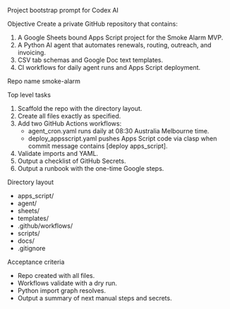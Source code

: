 Project bootstrap prompt for Codex AI

Objective
Create a private GitHub repository that contains:
1) A Google Sheets bound Apps Script project for the Smoke Alarm MVP.
2) A Python AI agent that automates renewals, routing, outreach, and invoicing.
3) CSV tab schemas and Google Doc text templates.
4) CI workflows for daily agent runs and Apps Script deployment.

Repo name
smoke-alarm

Top level tasks
1) Scaffold the repo with the directory layout.
2) Create all files exactly as specified.
3) Add two GitHub Actions workflows:
   - agent_cron.yaml runs daily at 08:30 Australia Melbourne time.
   - deploy_appsscript.yaml pushes Apps Script code via clasp when commit message contains [deploy apps_script].
4) Validate imports and YAML.
5) Output a checklist of GitHub Secrets.
6) Output a runbook with the one-time Google steps.

Directory layout
- apps_script/
- agent/
- sheets/
- templates/
- .github/workflows/
- scripts/
- docs/
- .gitignore

Acceptance criteria
- Repo created with all files.
- Workflows validate with a dry run.
- Python import graph resolves.
- Output a summary of next manual steps and secrets.
